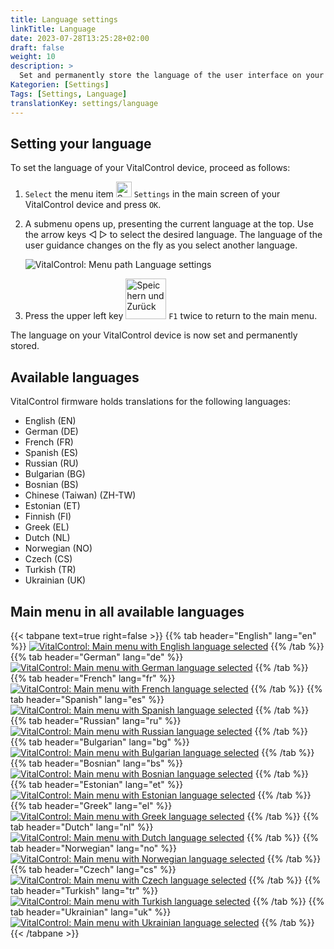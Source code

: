 ```yaml
---
title: Language settings
linkTitle: Language
date: 2023-07-28T13:25:28+02:00
draft: false
weight: 10
description: >
  Set and permanently store the language of the user interface on your VitalControl device.
Kategorien: [Settings]
Tags: [Settings, Language]
translationKey: settings/language
---
```

## Setting your language

To set the language of your VitalControl device, proceed as follows:

1. `Select` the menu item <img src="/icons/gear.svg" width="25" align="bottom" alt="Settings" /> `Settings` in the main screen of your VitalControl device and press `OK`.

1. A submenu opens up, presenting the current language at the top. Use the arrow keys ◁ ▷ to select the desired language. The language of the user guidance changes on the fly as you select another language.

   ![VitalControl: Menu path Language settings](../images/select-lang.png "Setting your language")

1. Press the upper left key <img src="/icons/footer/save_exit.svg" width="65" align="bottom" alt="Speichern und Zurück" />  `F1` twice to return to the main menu.

The language on your VitalControl device is now set and permanently stored.

## Available languages

VitalControl firmware holds translations for the following languages:

- English (EN)
- German (DE)
- French (FR)
- Spanish (ES)
- Russian (RU)
- Bulgarian (BG)
- Bosnian (BS)
- Chinese (Taiwan)  (ZH-TW)
- Estonian (ET)
- Finnish (FI)
- Greek (EL)
- Dutch (NL)
- Norwegian (NO)
- Czech (CS)
- Turkish (TR)
- Ukrainian (UK)

## Main menu in all available languages

{{< tabpane text=true right=false >}}
  {{% tab header="English" lang="en" %}}
[![VitalControl: Main menu with English language selected](/images/homescreen/english.png "Main menu English")](/en/demo/ "Demo app VitalControl (EN)")
  {{% /tab %}}
  {{% tab header="German" lang="de" %}}
[![VitalControl: Main menu with German language selected](/images/homescreen/german.png "Main menu German")](/demo/ "Demo app VitalControl (DE)")
  {{% /tab %}}
  {{% tab header="French" lang="fr" %}}
[![VitalControl: Main menu with French language selected](/images/homescreen/french.png "Main menu French")](/fr/demo/ "Demo app VitalControl (FR)")
  {{% /tab %}}
  {{% tab header="Spanish" lang="es" %}}
[![VitalControl: Main menu with Spanish language selected](/images/homescreen/spanish.png "Main menu Spanish")](/es/demo/ "Demo app VitalControl (ES)")
  {{% /tab %}}
  {{% tab header="Russian" lang="ru" %}}
[![VitalControl: Main menu with Russian language selected](/images/homescreen/russian.png "Main menu Russian")](/ru/demo/ "Demo app VitalControl (RU)")
  {{% /tab %}}
  {{% tab header="Bulgarian" lang="bg" %}}
[![VitalControl: Main menu with Bulgarian language selected](/images/homescreen/bulgarian.png "Main menu Bulgarian")](/bg/demo/ "Demo app VitalControl (BG)")
  {{% /tab %}}
  {{% tab header="Bosnian" lang="bs" %}}
[![VitalControl: Main menu with Bosnian language selected](/images/homescreen/bosnian.png "Main menu Bosnian")](/bs/demo/ "Demo app VitalControl (BS)")
  {{% /tab %}}
  {{% tab header="Estonian" lang="et" %}}
[![VitalControl: Main menu with Estonian language selected](/images/homescreen/estonian.png "Main menu Estonian")](/et/demo/ "Demo app VitalControl (ET)")
  {{% /tab %}}
  {{% tab header="Greek" lang="el" %}}
[![VitalControl: Main menu with Greek language selected](/images/homescreen/greek.png "Main menu Greek")](/el/demo/ "Demo app VitalControl (EL)")
  {{% /tab %}}
  {{% tab header="Dutch" lang="nl" %}}
[![VitalControl: Main menu with Dutch language selected](/images/homescreen/dutch.png "Main menu Dutch")](/nl/demo/ "Demo app VitalControl (NL)")
  {{% /tab %}}
  {{% tab header="Norwegian" lang="no" %}}
[![VitalControl: Main menu with Norwegian language selected](/images/homescreen/norwegian.png "Main menu Norwegian")](/no/demo/ "Demo app VitalControl (NO)")
  {{% /tab %}}
  {{% tab header="Czech" lang="cs" %}}
[![VitalControl: Main menu with Czech language selected](/images/homescreen/czech.png "Main menu Czech")](/cs/demo/ "Demo app VitalControl (CS)")
  {{% /tab %}}
  {{% tab header="Turkish" lang="tr" %}}
[![VitalControl: Main menu with Turkish language selected](/images/homescreen/turkish.png "Main menu Turkish")](/tr/demo/ "Demo app VitalControl (TR)")
  {{% /tab %}}
  {{% tab header="Ukrainian" lang="uk" %}}
[![VitalControl: Main menu with Ukrainian language selected](/images/homescreen/ukrainian.png "Main menu Ukrainian")](/uk/demo/ "Demo app VitalControl (UK)")
  {{% /tab %}}
{{< /tabpane >}}

